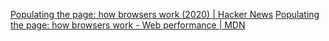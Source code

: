 
[Populating the page: how browsers work (2020) | Hacker News](https://news.ycombinator.com/item?id=37868388)
[Populating the page: how browsers work - Web performance | MDN](https://developer.mozilla.org/en-US/docs/Web/Performance/How_browsers_work)
